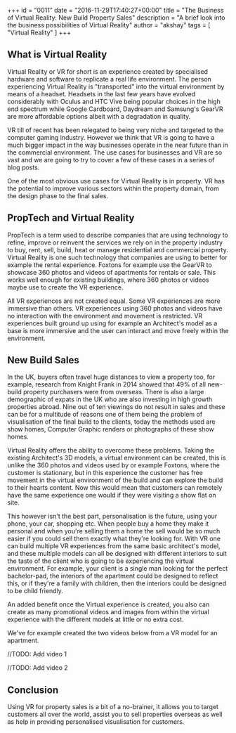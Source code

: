 +++
id = "0011"
date = "2016-11-29T17:40:27+00:00"
title = "The Business of Virtual Reality: New Build Property Sales"
description = "A brief look into the business possibilities of Virtual Reality"
author = "akshay"
tags = [ "Virtual Reality" ]
+++


## What is Virtual Reality

Virtual Reality or VR for short is an experience created by specialised hardware and software to replicate a real life environment. The person experiencing Virtual Reality is "transported" into the virtual environment by means of a headset. Headsets in the last few years have evolved considerably with Oculus and HTC Vive being popular choices in the high end spectrum while Google Cardboard, Daydream and Samsung's GearVR are more affordable options albeit with a degradation in quality.

VR till of recent has been relegated to being very niche and targeted to the computer gaming industry. However we think that VR is going to have a much bigger impact in the way businesses operate in the near future than in the commercial environment. The use cases for businesses and VR are so vast and we are going to try to cover a few of these cases in a series of blog posts.

One of the most obvious use cases for Virtual Reality is in property. VR has the potential to improve various sectors within the property domain, from the design phase to the final sales.

## PropTech and Virtual Reality

PropTech is a term used to describe companies that are using technology to refine, improve or reinvent the services we rely on in the property industry to buy, rent, sell, build, heat or manage residential and commercial property. Virtual Reality is one such technology that companies are using to better for example the rental experience. Foxtons for example use the GearVR to showcase 360 photos and videos of apartments for rentals or sale. This works well enough for existing buildings, where 360 photos or videos maybe use to create the VR experience.

All VR experiences are not created equal. Some VR experiences are more immersive than others. VR experiences using 360 photos and videos have no interaction with the environment and  movement is restricted. VR experiences built ground up using for example an Architect's model as a base is more immersive and the user can interact and move freely within the environment.

## New Build Sales

In the UK, buyers often travel huge distances to view a property too, for example, research from Knight Frank in 2014 showed that 49% of all new-build property purchasers were from overseas. There is also a large demographic of expats in the UK who are also investing in high growth properties abroad. Nine out of ten viewings do not result in sales and these can be for a multitude of reasons one of them being the problem of visualisation of the final build to the clients, today the methods used are show homes, Computer Graphic renders or photographs of these show homes.

Virtual Reality offers the ability to overcome these problems. Taking the existing Architect's 3D models, a virtual environment can be created, this is unlike the 360 photos and videos  used by or example Foxtons, where the customer is  stationary, but in this experience the customer has free movement in the virtual environment of the build and can explore the build to their hearts content. Now this would mean that customers can remotely have the same experience one would if they were visiting a show flat on site.

This however isn't the best part, personalisation is the future, using your phone, your car, shopping etc. When people buy a home they make it personal and when you're selling them a home the sell would be so much easier if you could sell them exactly what they're looking for. With VR one can build multiple VR experiences from the same basic architect's model, and these multiple models can all be designed with different interiors to suit the taste of the client who is going to be experiencing the virtual environment. For example, your client is a single man looking for the perfect bachelor-pad, the interiors of the apartment could be designed to reflect this, or if they're a family with children, then the interiors could be designed to be child friendly.

An added benefit once the Virtual experience is created, you also can create as many  promotional videos and images from within the virtual experience with the different models at little or no extra cost.

We've for example created the two videos below from a VR model for an apartment.

//TODO: Add video 1

//TODO: Add video 2

## Conclusion

Using VR for property sales is a bit of a no-brainer, it allows you to target customers all over the world, assist you to sell properties overseas as well as help in providing personalised visualisation for customers.
